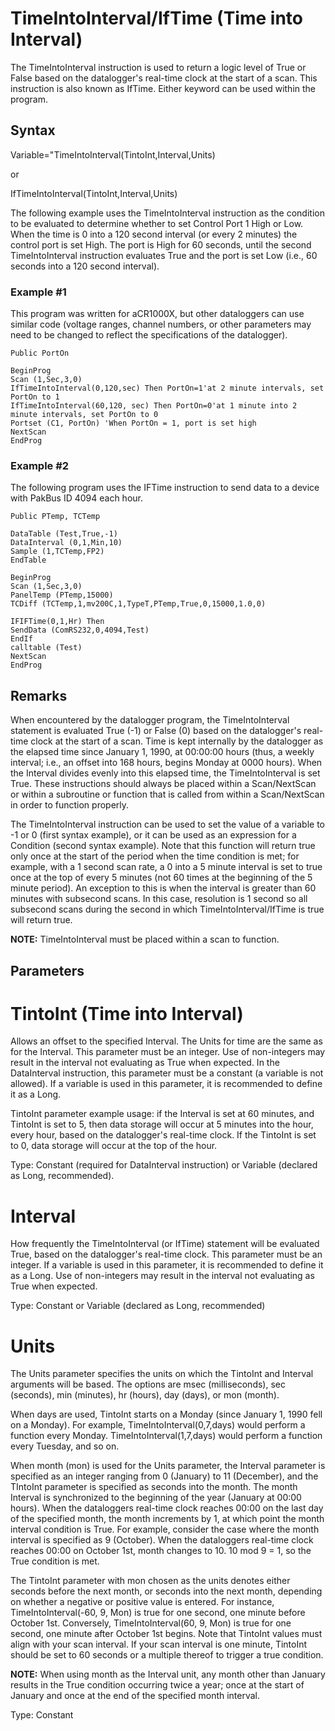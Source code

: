# TimeIntoInterval/IfTime (Time into Interval)

The TimeIntoInterval instruction is used to return a logic level of True or False based on the datalogger's real-time clock at the start of a scan. This instruction is also known as IfTime. Either keyword can be used within the program.

## Syntax

Variable="TimeIntoInterval(TintoInt,Interval,Units)

or

IfTimeIntoInterval(TintoInt,Interval,Units)

The following example uses the TimeIntoInterval instruction as the condition to be evaluated to determine whether to set Control Port 1 High or Low. When the time is 0 into a 120 second interval (or every 2 minutes) the control port is set High. The port is High for 60 seconds, until the second TimeIntoInterval instruction evaluates True and the port is set Low (i.e., 60 seconds into a 120 second interval).

### Example #1

This program was written for aCR1000X, but other dataloggers can use similar code (voltage ranges, channel numbers, or other parameters may need to be changed to reflect the specifications of the datalogger).

```
Public PortOn

BeginProg
Scan (1,Sec,3,0)
IfTimeIntoInterval(0,120,sec) Then PortOn=1'at 2 minute intervals, set PortOn to 1
IfTimeIntoInterval(60,120, sec) Then PortOn=0'at 1 minute into 2 minute intervals, set PortOn to 0
Portset (C1, PortOn) 'When PortOn = 1, port is set high
NextScan
EndProg
```

### Example #2

The following program uses the IFTime instruction to send data to a device with PakBus ID 4094 each hour.

```
Public PTemp, TCTemp

DataTable (Test,True,-1)
DataInterval (0,1,Min,10)
Sample (1,TCTemp,FP2)
EndTable

BeginProg
Scan (1,Sec,3,0)
PanelTemp (PTemp,15000)
TCDiff (TCTemp,1,mv200C,1,TypeT,PTemp,True,0,15000,1.0,0)

IFIFTime(0,1,Hr) Then
SendData (ComRS232,0,4094,Test)
EndIf
calltable (Test)
NextScan
EndProg
```

## Remarks

When encountered by the datalogger program, the TimeIntoInterval statement is evaluated True (-1) or False (0) based on the datalogger's real-time clock at the start of a scan. Time is kept internally by the datalogger as the elapsed time since January 1, 1990, at 00:00:00 hours (thus, a weekly interval; i.e., an offset into 168 hours, begins Monday at 0000 hours). When the Interval divides evenly into this elapsed time, the TimeIntoInterval is set True. These instructions should always be placed within a Scan/NextScan or within a subroutine or function that is called from within a Scan/NextScan in order to function properly.

The TimeIntoInterval instruction can be used to set the value of a variable to -1 or 0 (first syntax example), or it can be used as an expression for a Condition (second syntax example). Note that this function will return true only once at the start of the period when the time condition is met; for example, with a 1 second scan rate, a 0 into a 5 minute interval is set to true once at the top of every 5 minutes (not 60 times at the beginning of the 5 minute period). An exception to this is when the interval is greater than 60 minutes with subsecond scans. In this case, resolution is 1 second so all subsecond scans during the second in which TimeIntoInterval/IfTime is true will return true.

**NOTE:** TimeIntoInterval must be placed within a scan to function.

## Parameters

# TintoInt (Time into Interval)

Allows an offset to the specified Interval. The Units for time are the same as for the Interval. This parameter must be an integer. Use of non-integers may result in the interval not evaluating as True when expected. In the DataInterval instruction, this parameter must be a constant (a variable is not allowed). If a variable is used in this parameter, it is recommended to define it as a Long.

TintoInt parameter example usage: if the Interval is set at 60 minutes, and TintoInt is set to 5, then data storage will occur at 5 minutes into the hour, every hour, based on the datalogger's real-time clock. If the TintoInt is set to 0, data storage will occur at the top of the hour.

Type: Constant (required for DataInterval instruction) or Variable (declared as Long, recommended).

# Interval

How frequently the TimeIntoInterval (or IfTime) statement will be evaluated True, based on the datalogger's real-time clock. This parameter must be an integer. If a variable is used in this parameter, it is recommended to define it as a Long. Use of non-integers may result in the interval not evaluating as True when expected.

Type: Constant or Variable (declared as Long, recommended)

# Units

The Units parameter specifies the units on which the TintoInt and Interval arguments will be based. The options are msec (milliseconds), sec (seconds), min (minutes), hr (hours), day (days), or mon (month).

When days are used, TintoInt starts on a Monday (since January 1, 1990 fell on a Monday). For example, TimeIntoInterval(0,7,days) would perform a function every Monday. TimeIntoInterval(1,7,days) would perform a function every Tuesday, and so on.

When month (mon) is used for the Units parameter, the Interval parameter is specified as an integer ranging from 0 (January) to 11 (December), and the TIntoInt parameter is specified as seconds into the month. The month Interval is synchronized to the beginning of the year (January at 00:00 hours). When the dataloggers real-time clock reaches 00:00 on the last day of the specified month, the month increments by 1, at which point the month interval condition is True. For example, consider the case where the month interval is specified as 9 (October). When the dataloggers real-time clock reaches 00:00 on October 1st, month changes to 10. 10 mod 9 = 1, so the True condition is met.

The TintoInt parameter with mon chosen as the units denotes either seconds before the next month, or seconds into the next month, depending on whether a negative or positive value is entered. For instance, TimeIntoInterval(-60, 9, Mon) is true for one second, one minute before October 1st. Conversely, TimeIntoInterval(60, 9, Mon) is true for one second, one minute after October 1st begins. Note that TintoInt values must align with your scan interval. If your scan interval is one minute, TintoInt should be set to 60 seconds or a multiple thereof to trigger a true condition.

**NOTE:** When using month as the Interval unit, any month other than January results in the True condition occurring twice a year; once at the start of January and once at the end of the specified month interval.

Type: Constant
